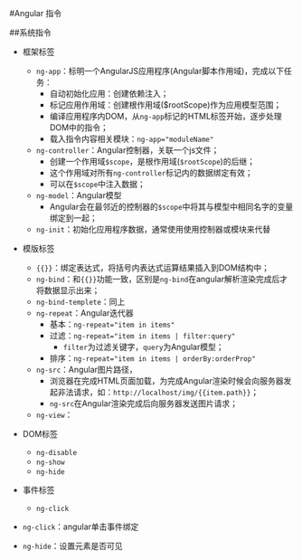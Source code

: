 #Angular 指令

##系统指令
+ 框架标签
	* `ng-app`：标明一个AngularJS应用程序(Angular脚本作用域)，完成以下任务：
		- 自动初始化应用：创建依赖注入；
		- 标记应用作用域：创建根作用域($rootScope)作为应用模型范围；
		- 编译应用程序内DOM，从`ng-app`标记的HTML标签开始，逐步处理DOM中的指令；
		- 载入指令内容相关模块：`ng-app="moduleName"`
	* `ng-controller`：Angular控制器，关联一个js文件；
		- 创建一个作用域`$scope`，是根作用域(`$rootScope`)的后继；
		- 这个作用域对所有`ng-controller`标记内的数据绑定有效；
		- 可以在`$scope`中注入数据；
	* `ng-model`：Angular模型
		- Angular会在最邻近的控制器的`$scope`中将其与模型中相同名字的变量绑定到一起；
	* `ng-init`：初始化应用程序数据，通常使用使用控制器或模块来代替

+ 模版标签
	* `{{}}`：绑定表达式，将括号内表达式运算结果插入到DOM结构中；
	* `ng-bind`：和`{{}}`功能一致，区别是`ng-bind`在angular解析渲染完成后才将数据显示出来；
	* `ng-bind-templete`：同上
	* `ng-repeat`：Angular迭代器
		- 基本：`ng-repeat="item in items"`
		- 过滤：`ng-repeat="item in items | filter:query"`
			+ `filter`为过滤关键字，`query`为Angular模型；
		- 排序：`ng-repeat="item in items | orderBy:orderProp"`
	* `ng-src`：Angular图片路径，
		- 浏览器在完成HTML页面加载，为完成Angular渲染时候会向服务器发起非法请求，如：`http://localhost/img/{{item.path}}`；
		- `ng-src`在Angular渲染完成后向服务器发送图片请求；
	* `ng-view`：
+ DOM标签
	* `ng-disable`
	* `ng-show`
	* `ng-hide`
+ 事件标签
	* `ng-click`

+ `ng-click`：angular单击事件绑定
+ `ng-hide`：设置元素是否可见